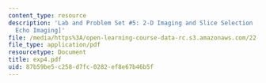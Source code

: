 ```yaml
---
content_type: resource
description: 'Lab and Problem Set #5: 2-D Imaging and Slice Selection [2-D Gradient
  Echo Imaging]'
file: /media/https%3A/open-learning-course-data-rc.s3.amazonaws.com/22-920-a-hands-on-introduction-to-nuclear-magnetic-resonance-january-iap-1997/87b59be5c258d7fc0282ef8e67b46b5f_exp4.pdf
file_type: application/pdf
resourcetype: Document
title: exp4.pdf
uid: 87b59be5-c258-d7fc-0282-ef8e67b46b5f
---
```

